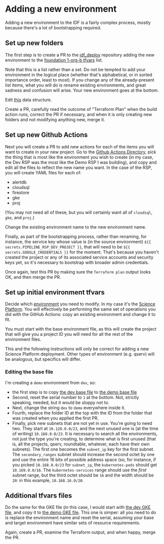 # Adding a new environment

Adding a new environment to the IDF is a fairly complex process, mostly
because there's a lot of bootstrapping required.

## Set up new folders

The first step is to create a PR to the
[idf_deploy](https://github.com/lsst/idf_deploy) repository adding the
new environment to the [foundation 1-org-b
tfvars](./environment/foundation/1-org-b.tfvars) list.

Note that this is a list rather than a set.  Do not be tempted to add
your environment in the logical place (whether that's alphabetical, or
in sorted importance order, least to most).  If you change any of the
already-present list items, what you will do is rename existing
environments, and great sadness and confusion will arise.  Your new
environment goes at the bottom.

Edit
[this](https://github.com/lsst/idf_deploy/blob/d2f5f83d4c268b003df57106b74c623b98d586b0/environment/foundation/1-org-b/1-org-b.tfvars#L4-L12)
data structure.

Create a PR, carefully read the outcome of "Terraform Plan" when the
build action runs, correct the PR if necessary, and when it is only
creating new folders and not modifying anything new, merge it.

## Set up new Github Actions

Next you will create a PR to add new actions for each of the items
you will want to create in your new project.  Go to the [Github Actions
Directory](./.github/workflows), pick the thing that is most like the
environment you wish to create (in my case, the Dev RSP was the most
like the Demo RSP I was building), and copy and edit all the files to
reflect the new name you want.  In the case of the RSP, you will create
YAML files for each of:
* alertdb
* cloudsql
* firestore
* gke
* proj

(You may not need all of these, but you will certainly want all of
`cloudsql`, `gke`, and `proj`.)

Change the existing environment name to the new environment name.

Finally, as part of the bootstrapping process, rather than renaming, for
instance, the service key whose value is (in the source environment)
`${{ secrets.PIPELINE_RSP_DEV_PROJECT }}`, that will need to be
`${{ secrets.GOOGLE_CREDENTIALS }}` for the moment.  That's because you
haven't created the project or any of its associated service accounts
and security keys yet, so it's necessary to bootstrap with broader
admin credentials.

Once again, test this PR by making sure the `Terraform plan` output
looks OK, and then merge the PR.

## Set up initial environment tfvars

Decide which [environment](./environment/deployments) you need to
modify.  In my case it's the [Science
Platform](./environment/deployments/science-platform).  You will
effectively be performing the same set of operations you did with the
GitHub Actions: copy an existing environment and change it to fit.

You must start with the base environment file, as this will create the
project that will give you a project ID you will need for all the rest
of the environment files.

This and the following instructions will only be correct for adding a
new Science Platform deployment.  Other types of environment
(e.g. qserv) will be analogous, but specifics will differ.

### Editing the base file

I'm creating a `demo` environment from `dev`, so:

* the first step is to copy
  [the dev base file](./environment/deployments/science-platform/dev.tfvars) to 
  [the demo base
  file](./environment/deployments/science-platform/dev.tfvars)
* Second, reset the serial number to `1` at the bottom.  Not, strictly
  speaking, needed, but it would be sloppy not to.
* Next, change the string `dev` to `demo` everywhere inside it.
* Fourth, replace the folder ID at the top with the ID from the folder
  that was created when you applied the first PR.
* Finally, pick new subnets that are not yet in use.  You're going to
  need two.  They start at `10.128.0.0/23`, and the next unused one is
  (at the time of writing) `10.168.0.0/23`.  It is necessary to search
  all the environments, not just the type you're creating, to determine
  what is first unused (that is, all the projects, qserv, roundtable,
  whatever, each have their own subnets).  The first one becomes the
  `subnet_ip` key for the first subnet.  The `secondary_ranges` subnet
  should increase the second octet by one and use the entire 16 bits of
  possible address space (so, for instance, if you picked
  `10.168.0.0/23` for `subnet_ip`, the `kubernetes-pods` should get
  `10.169.0.0/16`.  The `kubernetes-services` range should use the
  *first* subnet range, but the third octet should be `16` and the width
  should be `20`: in this example, `10.168.16.0/20`.

## Additional tfvars files

Do the same for the GKE file (in this case, I would start with [the dev
GKE file](./environment/deployments/science-platform/dev-gke.tfvars),
and copy it to [the demo GKE
file](./environment/deployments/science-platform/demo-gke.tfvars).  This
one is simper: all you need to do is replace the environment name and
reset the serial, assuming your base and target environment have similar
sets of resource requirements.

Again, create a PR, examine the Terraform output, and when happy, merge
the PR.



